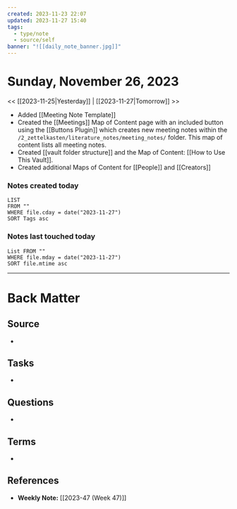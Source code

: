 ```yaml
---
created: 2023-11-23 22:07
updated: 2023-11-27 15:40
tags:
  - type/note
  - source/self
banner: "![[daily_note_banner.jpg]]"
---
```

# Sunday, November 26, 2023

<< [[2023-11-25|Yesterday]] | [[2023-11-27|Tomorrow]] >>

- Added [[Meeting Note Template]] 
- Created the [[Meetings]] Map of Content page with an included button using the [[Buttons Plugin]] which creates new meeting notes within the `/2_zettelkasten/literature_notes/meeting_notes/` folder. This map of content lists all meeting notes.
- Created [[vault folder structure]] and the Map of Content: [[How to Use This Vault]].
- Created additional Maps of Content for [[People]] and [[Creators]]

### Notes created today
```dataview
LIST
FROM "" 
WHERE file.cday = date("2023-11-27") 
SORT Tags asc
```

### Notes last touched today
```dataview
List FROM "" 
WHERE file.mday = date("2023-11-27") 
SORT file.mtime asc
```


---
# Back Matter
## Source
<!-- Always keep a link to the source. --> 
- 

## Tasks
<!-- What remains to be done with this note? --> 
- 

## Questions
<!-- What remains for you to consider? --> 
- 

## Terms
<!-- Links to definition pages -->
- 

## References
<!-- Links to pages not referenced in the content -->
- **Weekly Note:** [[2023-47 (Week 47)]]

